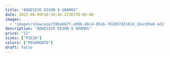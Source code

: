 ```yaml
---
title: "ADHESIVO DIXON 8 GRAMOS"
date: 2022-08-09T16:39:45.2236778-05:00
images:
  - "images/showcase/596a667f-ab96-46c4-8616-701897d2181d_1bacb9a0-ad1f-4a3b-8f1d-3c57a09cad63.webp"
description: "ADHESIVO DIXON 8 GRAMOS"
price: "12"
sizes: ["PIEZA"]
colors: ["PEGAMENTO"]
draft: false
---
```

